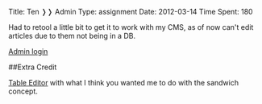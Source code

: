 Title: Ten &#10093;&#10093; Admin
Type: assignment
Date: 2012-03-14
Time Spent: 180

Had to retool a little bit to get it to work with my CMS, as of now can't edit articles due to them not being in a DB.

[Admin login](/admin)

##Extra Credit

 [Table Editor](/admin/nmEdit.php) with what I think you wanted me to do with the sandwich concept.

